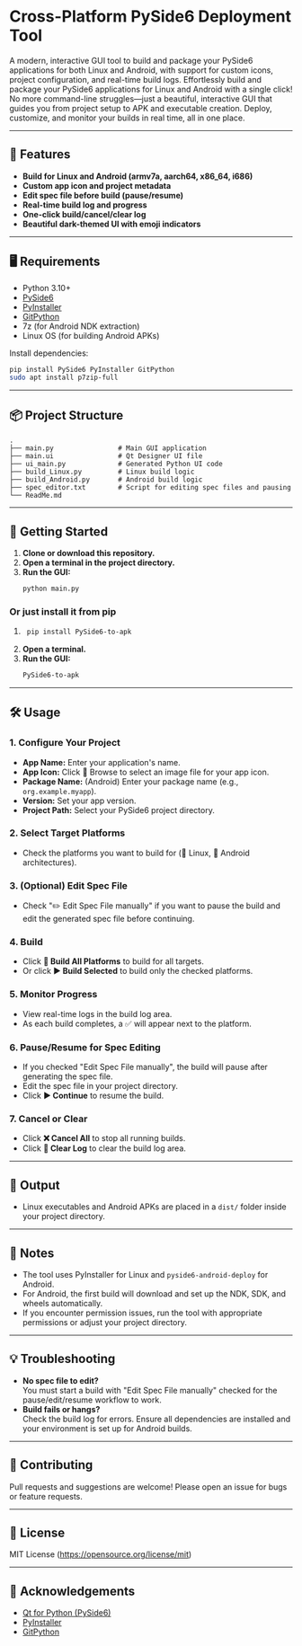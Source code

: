 # Cross-Platform PySide6 Deployment Tool

A modern, interactive GUI tool to build and package your PySide6 applications for both Linux and Android, with support for custom icons, project configuration, and real-time build logs.
Effortlessly build and package your PySide6 applications for Linux and Android with a single click! No more command-line struggles—just a beautiful, interactive GUI that guides you from project setup to APK and executable creation. Deploy, customize, and monitor your builds in real time, all in one place.

---

## 🚀 Features

- **Build for Linux and Android (armv7a, aarch64, x86_64, i686)**
- **Custom app icon and project metadata**
- **Edit spec file before build (pause/resume)**
- **Real-time build log and progress**
- **One-click build/cancel/clear log**
- **Beautiful dark-themed UI with emoji indicators**

---

## 🖥️ Requirements

- Python 3.10+
- [PySide6](https://pypi.org/project/PySide6/)
- [PyInstaller](https://pypi.org/project/pyinstaller/)
- [GitPython](https://pypi.org/project/GitPython/)
- 7z (for Android NDK extraction)
- Linux OS (for building Android APKs)

Install dependencies:
```bash
pip install PySide6 PyInstaller GitPython
sudo apt install p7zip-full
```

---

## 📦 Project Structure

```
.
├── main.py                # Main GUI application
├── main.ui                # Qt Designer UI file
├── ui_main.py             # Generated Python UI code
├── build_Linux.py         # Linux build logic
├── build_Android.py       # Android build logic
├── spec_editor.txt        # Script for editing spec files and pausing
└── ReadMe.md
```

---

## 🏁 Getting Started

1. **Clone or download this repository.**
2. **Open a terminal in the project directory.**
3. **Run the GUI:**
   ```bash
   python main.py
   ```

### Or just install it from pip
1. ```bash
    pip install PySide6-to-apk
    ```
2. **Open a terminal.**
3. **Run the GUI:**
    ```bash
    PySide6-to-apk
    ```

---

## 🛠️ Usage

### 1. Configure Your Project

- **App Name:** Enter your application's name.
- **App Icon:** Click 📂 Browse to select an image file for your app icon.
- **Package Name:** (Android) Enter your package name (e.g., `org.example.myapp`).
- **Version:** Set your app version.
- **Project Path:** Select your PySide6 project directory.

### 2. Select Target Platforms

- Check the platforms you want to build for (🐧 Linux, 🤖 Android architectures).

### 3. (Optional) Edit Spec File

- Check "✏️ Edit Spec File manually" if you want to pause the build and edit the generated spec file before continuing.

### 4. Build

- Click **🚀 Build All Platforms** to build for all targets.
- Or click **▶️ Build Selected** to build only the checked platforms.

### 5. Monitor Progress

- View real-time logs in the build log area.
- As each build completes, a ✅ will appear next to the platform.

### 6. Pause/Resume for Spec Editing

- If you checked "Edit Spec File manually", the build will pause after generating the spec file.
- Edit the spec file in your project directory.
- Click **▶️ Continue** to resume the build.

### 7. Cancel or Clear

- Click **❌ Cancel All** to stop all running builds.
- Click **🧹 Clear Log** to clear the build log area.

---

## 📂 Output

- Linux executables and Android APKs are placed in a `dist/` folder inside your project directory.

---

## 📝 Notes

- The tool uses PyInstaller for Linux and `pyside6-android-deploy` for Android.
- For Android, the first build will download and set up the NDK, SDK, and wheels automatically.
- If you encounter permission issues, run the tool with appropriate permissions or adjust your project directory.

---

## 💡 Troubleshooting

- **No spec file to edit?**  
  You must start a build with "Edit Spec File manually" checked for the pause/edit/resume workflow to work.
- **Build fails or hangs?**  
  Check the build log for errors. Ensure all dependencies are installed and your environment is set up for Android builds.

---

## 🤝 Contributing

Pull requests and suggestions are welcome! Please open an issue for bugs or feature requests.

---

## 📜 License

MIT License (https://opensource.org/license/mit)

---

## 🙏 Acknowledgements

- [Qt for Python (PySide6)](https://doc.qt.io/qtforpython/)
- [PyInstaller](https://www.pyinstaller.org/)
- [GitPython](https://gitpython.readthedocs.io/)
